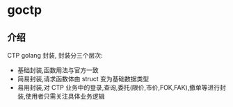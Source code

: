 # goctp

## 介绍

CTP golang 封装, 封装分三个层次:

- 基础封装,函数用法与官方一致
- 简易封装,请求函数体由 struct 变为基础数据类型
- 易用封装,对 CTP 业务中的登录,查询,委托(限价,市价,FOK,FAK),撤单等进行封装,使用者只需关注具体业务逻辑
